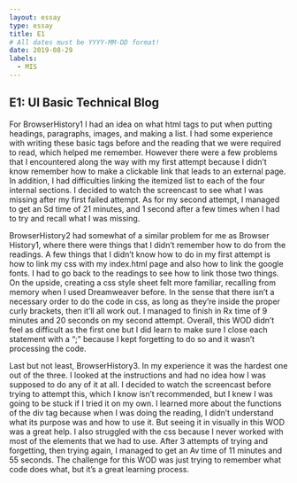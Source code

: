 ```yaml
---
layout: essay
type: essay
title: E1
# All dates must be YYYY-MM-DD format!
date: 2019-08-29
labels:
  - MIS
---
```


## E1: UI Basic Technical Blog

For BrowserHistory1 I had an idea on what html tags to put when putting headings, paragraphs, images, and making a list. I had some experience with writing these basic tags before and the reading that we were required to read, which helped me remember. However there were a few problems that I encountered along the way with my first attempt because I didn’t know remember how to make a clickable link that leads to an external page. In addition, I had difficulties linking the itemized list to each of the four internal sections. I decided to watch the screencast to see what I was missing after my first failed attempt. As for my second attempt, I managed to get an Sd time of 21 minutes, and 1 second after a few times when I had to try and recall what I was missing.

BrowserHistory2 had somewhat of a similar problem for me as Browser History1, where there were things that I didn’t remember how to do from the readings. A few things that I didn’t know how to do in my first attempt is how to link my css with my index.html page and also how to link the google fonts. I had to go back to the readings to see how to link those two things. On the upside, creating a css style sheet felt more familiar, recalling from memory when I used Dreamweaver before. In the sense that there isn’t a necessary order to do the code in css, as long as they’re inside the proper curly brackets, then it’ll all work out. I managed to finish in Rx time of 9 minutes and 20 seconds on my second attempt. Overall, this WOD didn’t feel as difficult as the first one but I did learn to make sure I close each statement with a “;” because I kept forgetting to do so and it wasn’t processing the code.

Last but not least, BrowserHistory3. In my experience it was the hardest one out of the three. I looked at the instructions and had no idea how I was supposed to do any of it at all. I decided to watch the screencast before trying to attempt this, which I know isn’t recommended, but I knew I was going to be stuck if I tried it on my own. I learned more about the functions of the div tag because when I was doing the reading, I didn’t understand what its purpose was and how to use it. But seeing it in visually in this WOD was a great help. I also struggled with the css because I never worked with most of the elements that we had to use. After 3 attempts of trying and forgetting, then trying again, I managed to get an Av time of 11 minutes and 55 seconds. The challenge for this WOD was just trying to remember what code does what, but it’s a great learning process.
